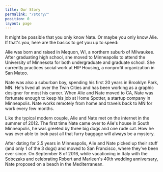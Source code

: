 ```yaml
---
title: Our Story
permalink: "/story/"
position: 0
layout: page
---
```


It might be possible that you only know Nate. Or maybe you only know Alie. If that's you, here are the basics to get you up to speed:

Alie was born and raised in Mequon, WI, a northern suburb of Milwaukee. After graduating high school, she moved to Minneapolis to attend the University of Minnesota for both undergraduate and graduate school. She currently practices social work at HIP Housing, a nonprofit organization in San Mateo.

Nate was also a suburban boy, spending his first 20 years in Brooklyn Park, MN. He's lived all over the Twin Cities and has been working as a graphic designer for most his career. When Alie and Nate moved to CA, Nate was fortunate enough to keep his job at Home Spotter, a startup company in Minneapolis. Nate works remotely from home and travels back to MN for work every few months.

Like the typical modern couple, Alie and Nate met on the internet in the summer of 2012. The first time Nate came over to Alie's house in South Minneapolis, he was greeted by three big dogs and one rude cat. How he was ever able to look past all that furry baggage will always be a mystery.

After dating for 2.5 years in Minneapolis, Alie and Nate picked up their stuff (and only 1 of the 3 dogs) and moved to San Francisco, where they've been ever since. On September 8 of 2016, while vacationing in Italy with the Sobczaks and celebrating Robert and Marleen's 40th wedding anniversary, Nate proposed on a beach in the Mediterranean.
